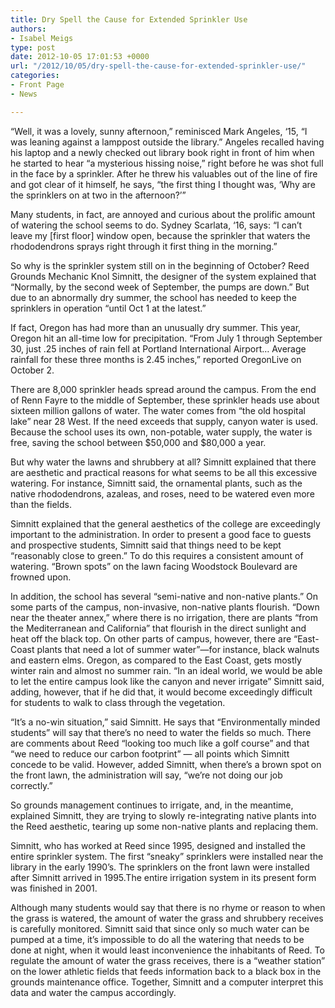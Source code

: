 ```yaml
---
title: Dry Spell the Cause for Extended Sprinkler Use
authors:
- Isabel Meigs
type: post
date: 2012-10-05 17:01:53 +0000
url: "/2012/10/05/dry-spell-the-cause-for-extended-sprinkler-use/"
categories:
- Front Page
- News

---
```

“Well, it was a lovely, sunny afternoon,” reminisced Mark Angeles, ‘15, “I was leaning against a lamppost outside the library.” Angeles recalled having his laptop and a newly checked out library book right in front of him when he started to hear “a mysterious hissing noise,” right before he was shot full in the face by a sprinkler. After he threw his valuables out of the line of fire and got clear of it himself, he says, “the first thing I thought was, ‘Why are the sprinklers on at two in the afternoon?’”

Many students, in fact, are annoyed and curious about the prolific amount of watering the school seems to do. Sydney Scarlata, ‘16, says: “I can’t leave my [first floor] window open, because the sprinkler that waters the rhododendrons sprays right through it first thing in the morning.”

So why is the sprinkler system still on in the beginning of October? Reed Grounds Mechanic Knol Simnitt, the designer of the system explained that “Normally, by the second week of September, the pumps are down.” But due to an abnormally dry summer, the school has needed to keep the sprinklers in operation “until Oct 1 at the latest.”

If fact, Oregon has had more than an unusually dry summer. This year, Oregon hit an all-time low for precipitation. “From July 1 through September 30, just .25 inches of rain fell at Portland International Airport… Average rainfall for these three months is 2.45 inches,” reported OregonLive on October 2.

There are 8,000 sprinkler heads spread around the campus. From the end of Renn Fayre to the middle of September, these sprinkler heads use about sixteen million gallons of water. The water comes from “the old hospital lake” near 28 West. If the need exceeds that supply, canyon water is used. Because the school uses its own, non-potable, water supply, the water is free, saving the school between $50,000 and $80,000 a year.

But why water the lawns and shrubbery at all? Simnitt explained that there are aesthetic and practical reasons for what seems to be all this excessive watering. For instance, Simnitt said, the ornamental plants, such as the native rhododendrons, azaleas, and roses, need to be watered even more than the fields.

Simnitt explained that the general aesthetics of the college are exceedingly important to the administration. In order to present a good face to guests and prospective students, Simnitt said that things need to be kept “reasonably close to green.” To do this requires a consistent amount of watering. “Brown spots” on the lawn facing Woodstock Boulevard are frowned upon.

In addition, the school has several “semi-native and non-native plants.” On some parts of the campus, non-invasive, non-native plants flourish. “Down near the theater annex,” where there is no irrigation, there are plants “from the Mediterranean and California” that flourish in the direct sunlight and heat off the black top. On other parts of campus, however, there are “East-Coast plants that need a lot of summer water”—for instance, black walnuts and eastern elms. Oregon, as compared to the East Coast, gets mostly winter rain and almost no summer rain. “In an ideal world, we would be able to let the entire campus look like the canyon and never irrigate” Simnitt said, adding, however, that if he did that, it would become exceedingly difficult for students to walk to class through the vegetation.

“It’s a no-win situation,” said Simnitt. He says that “Environmentally minded students” will say that there’s no need to water the fields so much. There are comments about Reed “looking too much like a golf course” and that “we need to reduce our carbon footprint” &#8212; all points which Simnitt concede to be valid. However, added Simnitt, when there’s a brown spot on the front lawn, the administration will say, “we’re not doing our job correctly.”

So grounds management continues to irrigate, and, in the meantime, explained Simnitt, they are trying to slowly re-integrating native plants into the Reed aesthetic, tearing up some non-native plants and replacing them.

Simnitt, who has worked at Reed since 1995, designed and installed the entire sprinkler system. The first “sneaky” sprinklers were installed near the library in the early 1990’s. The sprinklers on the front lawn were installed after Simnitt arrived in 1995.The entire irrigation system in its present form was finished in 2001.

Although many students would say that there is no rhyme or reason to when the grass is watered, the amount of water the grass and shrubbery receives is carefully monitored. Simnitt said that since only so much water can be pumped at a time, it’s impossible to do all the watering that needs to be done at night, when it would least inconvenience the inhabitants of Reed. To regulate the amount of water the grass receives, there is a “weather station” on the lower athletic fields that feeds information back to a black box in the grounds maintenance office. Together, Simnitt and a computer interpret this data and water the campus accordingly.

&nbsp;